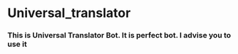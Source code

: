 # Universal_translator
### This is Universal Translator Bot. It is perfect bot. I advise you to use it
